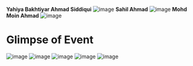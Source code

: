 **Yahiya Bakhtiyar Ahmad Siddiqui**
![image](https://github.com/codeclubiul/quiz-competition/assets/116361491/7977ad9b-849d-41cb-b877-ddc306323205)
**Sahil Ahmad**
![image](https://github.com/codeclubiul/quiz-competition/assets/116361491/4827c0ef-52b2-4603-ba81-a678079ab440)
**Mohd Moin Ahmad**
![image](https://github.com/codeclubiul/quiz-competition/assets/116361491/b4461521-74ab-4ba6-82d0-4f93705151e8)
# Glimpse of Event
![image](https://github.com/codeclubiul/quiz-competition/assets/116361491/2a673137-0822-4a64-8860-21cd2e8349f4)
![image](https://github.com/codeclubiul/quiz-competition/assets/116361491/51ba6801-9a08-4a30-b2fe-bb894714fd6b)
![image](https://github.com/codeclubiul/quiz-competition/assets/116361491/80d8f6fe-83b1-44e3-838b-af2171a35fbf)
![image](https://github.com/codeclubiul/quiz-competition/assets/116361491/46980363-9457-4637-bfe9-257ac1a54cbc)
![image](https://github.com/codeclubiul/quiz-competition/assets/116361491/7d39dc74-e567-4a8f-b5aa-be509c4bfed8)
